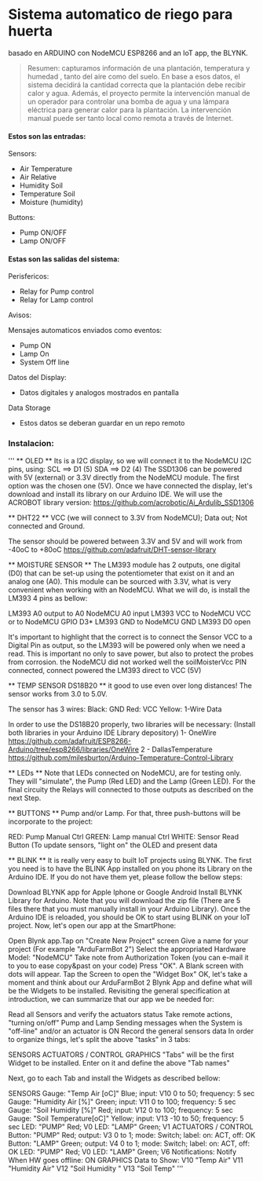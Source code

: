 # Sistema automatico de riego para huerta
 basado en ARDUINO con NodeMCU ESP8266 and an IoT app, the BLYNK.


> Resumen: 
capturamos información de una plantación, temperatura y humedad , tanto del aire como del suelo. 
En base a esos datos, el sistema decidirá la cantidad correcta que la plantación debe recibir calor y agua. 
Además, el proyecto permite la intervención manual de un operador para controlar una bomba de agua y una lámpara eléctrica para generar calor para la plantación. 
La intervención manual puede ser tanto local como remota a través de Internet.
#### Estos son las entradas:

Sensors:

 - Air Temperature
 - Air Relative 
 - Humidity Soil 
 - Temperature Soil 
 - Moisture (humidity)


Buttons:

- Pump ON/OFF
- Lamp ON/OFF


#### Estas son las salidas del sistema:

Perisfericos:
  
- Relay for Pump control
- Relay for Lamp control



Avisos:
  
Mensajes automaticos enviados como eventos:
    
- Pump ON
- Lamp On
- System Off line
    
Datos del Display:

- Datos digitales y analogos mostrados en pantalla
  


Data Storage
  
- Estos datos se deberan guardar en un repo remoto
 

###  Instalacion:
'''
** OLED **
  Its is a I2C display, so we will connect it to the NodeMCU I2C pins, using:
SCL ==> D1 (5)
SDA ==> D2 (4)
The SSD1306 can be powered with 5V (external) or 3.3V directly from the NodeMCU module. The first option was the chosen one (5V).
Once we have connected the display, let's download and install its library on our Arduino IDE. We will use the ACROBOT library version:
https://github.com/acrobotic/Ai_Ardulib_SSD1306

** DHT22 ** 
VCC (we will connect to 3.3V from NodeMCU);
Data out;
Not connected and
Ground.

The sensor should be powered between 3.3V and 5V and will work from -40oC to +80oC 
https://github.com/adafruit/DHT-sensor-library

** MOISTURE SENSOR ** 
The LM393 module has 2 outputs, one digital (D0) that can be set-up using the potentiometer that exist on it and an analog one (A0). This module can be sourced with 3.3V, what is very convenient when working with an NodeMCU. What we will do, is install the LM393 4 pins as bellow:

LM393 A0 output to A0 NodeMCU A0 input
LM393 VCC to NodeMCU VCC or to NodeMCU GPIO D3*
LM393 GND to NodeMCU GND
LM393 D0 open

It's important to highlight that the correct is to connect the Sensor VCC to a Digital Pin as output, so the LM393 will be powered only when we need a read. This is important no only to save power, but also to protect the probes from corrosion.
the NodeMCU did not worked well the soilMoisterVcc PIN connected, connect powered the LM393 direct to VCC (5V)

** TEMP SENSOR DS18B20 ** 
it good to use even over long distances! The sensor works from 3.0 to 5.0V.

The sensor has 3 wires:
  Black: GND
  Red: VCC
  Yellow: 1-Wire Data 
  
  In order to use the DS18B20 properly, two libraries will be necessary: (Install both libraries in your Arduino IDE Library depository)
    1- OneWire  https://github.com/adafruit/ESP8266-Arduino/tree/esp8266/libraries/OneWire
    2 - DallasTemperature https://github.com/milesburton/Arduino-Temperature-Control-Library
 
 ** LEDs ** 
 Note that LEDs connected on NodeMCU, are for testing only. They will "simulate", the Pump (Red LED) and the Lamp (Green LED). 
 For the final circuity the Relays will connected to those outputs as described on the next Step.
 
 ** BUTTONS ** 
 Pump and/or Lamp. For that, three push-buttons will be incorporate to the project:

RED: Pump Manual Ctrl
GREEN: Lamp manual Ctrl
WHITE: Sensor Read Button (To update sensors, "light on" the OLED and present data 


** BLINK ** 
It is really very easy to built IoT projects using BLYNK. The first you need is to have the BLINK App installed on you phone its Library on the Arduino IDE. If you do not have them yet, please follow the bellow steps:

Download BLYNK app for Apple Iphone or Google Android
Install BLYNK Library for Arduino. Note that you will download the zip file (There are 5 files there that you must manually install in your Arduino Library).
Once the Arduino IDE is reloaded, you should be OK to start using BLINK on your IoT project.
Now, let's open our app at the SmartPhone:

Open Blynk app.Tap on "Create New Project" screen
Give a name for your project (For example "ArduFarmBot 2")
Select the appropriated Hardware Model: "NodeMCU"
Take note from Authorization Token (you can e-mail it to you to ease copy&past on your code)
Press "OK". A Blank screen with dots will appear.
Tap the Screen to open the "Widget Box"
OK, let's take a moment and think about our ArduFarmBot 2 Blynk App and define what will be the Widgets to be installed. Revisiting the general specification at introduction, we can summarize that our app we be needed for:

Read all Sensors and verify the actuators status
Take remote actions, "turning on/off" Pump and Lamp
Sending messages when the System is "off-line" and/or an actuator is ON
Record the general sensors data
In order to organize things, let's split the above "tasks" in 3 tabs:

SENSORS
ACTUATORS / CONTROL
GRAPHICS
"Tabs" will be the first Widget to be installed. Enter on it and define the above "Tab names"

Next, go to each Tab and install the Widgets as described bellow:

SENSORS
Gauge: "Temp Air [oC]" Blue; input: V10 0 to 50; frequency: 5 sec
Gauge: "Humidity Air [%]" Green; input: V11 0 to 100; frequency: 5 sec
Gauge: "Soil Humidity [%]" Red; input: V12 0 to 100; frequency: 5 sec
Gauge: "Soil Temperature[oC]" Yellow; input: V13 -10 to 50; frequency: 5 sec
LED: "PUMP" Red; V0
LED: "LAMP" Green; V1
ACTUATORS / CONTROL
Button: "PUMP" Red; output: V3 0 to 1; mode: Switch; label: on: ACT, off: OK
Button: "LAMP" Green; output: V4 0 to 1; mode: Switch; label: on: ACT, off: OK
LED: "PUMP" Red; V0
LED: "LAMP" Green; V6
Notifications: Notify When HW goes offline: ON
GRAPHICS
Data to Show:
V10 "Temp Air"
V11 "Humidity Air"
V12 "Soil Humidity "
V13 "Soil Temp"
'''

